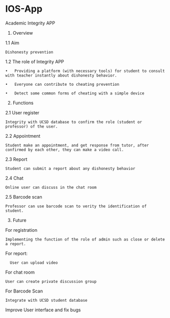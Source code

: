 # IOS-App
Academic Integrity APP

1. Overview

  1.1 Aim
  
    Dishonesty prevention
    
  1.2 The role of Integrity APP
  
    •	Providing a platform (with necessary tools) for student to consult with teacher instantly about dishonesty behavior.
    
    •	Everyone can contribute to cheating prevention 
    
    •	Detect some common forms of cheating with a simple device
    
2. Functions

  2.1 User register
  
    Integrity with UCSD database to confirm the role (student or professor) of the user. 
    
  2.2 Appointment
  
    Student make an appointment, and get response from tutor, after confirmed by each other, they can make a video call.
    
  2.3 Report
  
    Student can submit a report about any dishonesty behavior
    
  2.4 Chat 
  
    Online user can discuss in the chat room
    
  2.5 Barcode scan
  
    Professor can use barcode scan to verity the identification of student.
    
3. Future

  For registration

	Implementing the function of the role of admin such as close or delete a report.
    
  For report:
  
	  User can upload video
	  
  For chat room
  
    User can create private discussion group  
    
  For Barcode Scan
  
    Integrate with UCSD student database
    
  Improve User interface and fix bugs
